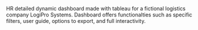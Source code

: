 HR detailed dynamic dashboard made with tableau for a fictional logistics company LogiPro Systems. Dashboard offers functionalties such as specific filters, user guide, options to export, 
and full interactivity.  
